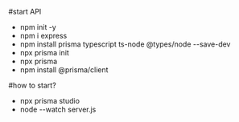 #start API
- npm init -y
- npm i express
- npm install prisma typescript ts-node @types/node --save-dev
- npx prisma init
- npx prisma
- npm install @prisma/client

#how to start?
- npx prisma studio
- node --watch server.js
